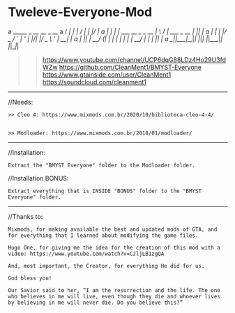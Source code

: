 # Tweleve-Everyone-Mod

a   _____ _                  __  __            _  __ 
a  / ____| |                |  \/  |          | |/_ |
a | |    | | ___  __ _ _ __ | \  / | ___ _ __ | |_| |
a | |    | |/ _ \/ _` | '_ \| |\/| |/ _ \ '_ \| __| |
a | |____| |  __/ (_| | | | | |  | |  __/ | | | |_| |
a  \_____|_|\___|\__,_|_| |_|_|  |_|\___|_| |_|\__|_|

>> https://www.youtube.com/channel/UCP6dqG88LDz4Ho29U3fdWZw
>> https://github.com/CleanMent1/BMYST-Everyone
>> https://www.gtainside.com/user/CleanMent1
>> https://soundcloud.com/cleanment1
___________________________________________________________________________

//Needs:

	>> Cleo 4: https://www.mixmods.com.br/2020/10/biblioteca-cleo-4-4/


	>> Modloader: https://www.mixmods.com.br/2018/01/modloader/

___________________________________________________________________________

//Installation:

	Extract the "BMYST Everyone" folder to the Modloader folder.

//Installation BONUS:

	Extract everything that is INSIDE "BONUS" folder to the "BMYST 		Everyone" folder.

___________________________________________________________________________

//Thanks to:

	Mixmods, for making available the best and updated mods of GTA, and 		for everything that I learned about modifying the game files.

	Hugo One, for giving me the idea for the creation of this mod with a 		video: https://www.youtube.com/watch?v=CJljLB1zgQA

	And, most important, the Creator, for everything He did for us.
	
	God bless you!
	
	Our Savior said to her, “I am the resurrection and the life. The one 		who believes in me will live, even though they die and whoever lives 		by believing in me will never die. Do you believe this?”
